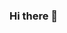 ### Hi there 👋

<!--
**Shameed4/Shameed4** is a ✨ _special_ ✨ repository because its `README.md` (this file) appears on your GitHub profile.

Here are some ideas to get you started:

- 🔭 I’m currently working on ...
- 🌱 I’m currently learning ...
- 👯 I’m looking to collaborate on ...
- 🤔 I’m looking for help with ...
- 💬 Ask me about ...
- 📫 How to reach me: ...
- 😄 Pronouns: ...
- ⚡ Fun fact: ...


[![Shameed4's GitHub stats](https://github-readme-stats.vercel.app/api?username=Shameed4)](https://github.com/anuraghazra/github-readme-stats)

-->
